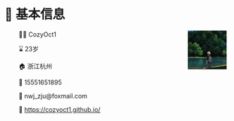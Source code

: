 <tr><td>

# 👤 基本信息

<img align="right" width="88" src="images/cozy.png" />

<p>&emsp;&emsp; 👨‍💻 CozyOct1 </p>
<p>&emsp;&emsp; ⌛ 23岁 </p>
<p>&emsp;&emsp; 🏠 浙江杭州 </p>
<p>&emsp;&emsp; 📱 15551651895 </p>
<p>&emsp;&emsp; 📧 nwj_zju@foxmail.com </p>
<p>&emsp;&emsp; 📝 <a href="https://cozyoct1.github.io/">https://cozyoct1.github.io/</a> </p>

</td></tr>